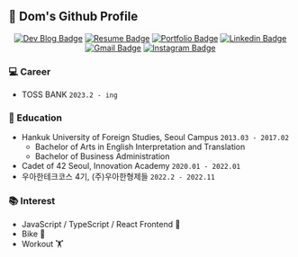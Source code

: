 ## 👋 Dom's Github Profile

<div align=center>

[![Dev Blog Badge](http://img.shields.io/badge/-Dev%20Blog-181717?style=flat&logo=github&link=https://xlffm3.github.io)](https://velog.io/@dom_hxrdy)
[![Resume Badge](http://img.shields.io/badge/-Resume-blueviolet?style=flat&logo=notion&link=https://xlffm3.notion.site/xlffm3/d5ed848bced04634a408e69e5071e38a)](https://neon-icon-a31.notion.site/Product-d16cf1dea6b74bf09e50a39193e9a95a)
[![Portfolio Badge](http://img.shields.io/badge/-Portfolio-6DB33F?style=flat&logoColor=white&logo=spring&link=https://xlffm3.notion.site)](https://neon-icon-a31.notion.site/Portfolio-626e8f9630f34a058b5a7c0dfbe4d09b)
[![Linkedin Badge](http://img.shields.io/badge/-LinkedIn-informational?style=flat&logoColor=white&logo=linkedin&link=https://www.linkedin.com/in/xlffm3/)](https://www.linkedin.com/in/%EB%8F%99%ED%98%84-%EC%9D%B4-477159232/)
[![Gmail Badge](https://img.shields.io/badge/Gmail-EA4335?style=flat&logo=Gmail&logoColor=white&link=mailto:xlffm3@gmail.com)](mailto:zuzudnf@gmail.com)
[![Instagram Badge](https://img.shields.io/badge/-Instagram-dd2a7b?style=flat-square&logo=instagram&logoColor=white&link=https://www.instagram.com/hong___o/)](https://www.instagram.com/dom_hxrdy/)

</div>

### 💻 Career
- TOSS BANK `2023.2 - ing`

### 🏫 Education

- Hankuk University of Foreign Studies, Seoul Campus `2013.03 - 2017.02`
  - Bachelor of Arts in English Interpretation and Translation
  - Bachelor of Business Administration
- Cadet of 42 Seoul, Innovation Academy `2020.01 - 2022.01`
- 우아한테크코스 4기, (주)우아한형제들 `2022.2 - 2022.11`

### 📚 Interest

- JavaScript / TypeScript / React Frontend 🤔
- Bike 🛵
- Workout 🏋️

<!--
**DomMorello/DomMorello** is a ✨ _special_ ✨ repository because its `README.md` (this file) appears on your GitHub profile.

Here are some ideas to get you started:

- 🔭 I’m currently working on ...
- 🌱 I’m currently learning ...
- 👯 I’m looking to collaborate on ...
- 🤔 I’m looking for help with ...
- 💬 Ask me about ...
- 📫 How to reach me: ...
- 😄 Pronouns: ...
- ⚡ Fun fact: ...
-->
